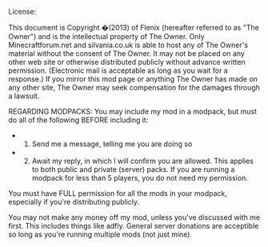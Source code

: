 License:

This document is Copyright �(2013) of Flenix (hereafter referred to as "The Owner") and is the intellectual property of The Owner. Only Minecraftforum.net and silvania.co.uk is able to host any of The Owner's material without the consent of The Owner. It may not be placed on any other web site or otherwise distributed publicly without advance written permission. (Electronic mail is acceptable as long as you wait for a response.) If you mirror this mod page or anything The Owner has made on any other site, The Owner may seek compensation for the damages through a lawsuit.

REGARDING MODPACKS:
You may include my mod in a modpack, but must do all of the following BEFORE including it:
- 1. Send me a message, telling me you are doing so
- 2. Await my reply, in which I will confirm you are allowed.
This applies to both public and private (server) packs. If you are running a modpack for less than 5 players, you do not need my permission.

You must have FULL permission for all the mods in your modpack, especially if you're distributing publicly.

You may not make any money off my mod, unless you've discussed with me first. This includes things like adfly.
General server donations are acceptible so long as you're running multiple mods (not just mine).